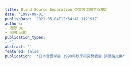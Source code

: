```yaml
---
title: Blind Source Separation の実装に関する検討
date: '1999-09-01'
publishDate: '2021-05-04T12:54:41.112191Z'
authors:
- 浅野 太
- 池田 思朗
publication_types:
- '1'
abstract: ''
featured: false
publication: '*日本音響学会 1999年秋季研究発表会 講演論文集*'
---
```

